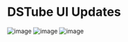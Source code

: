 # DSTube UI Updates


![image](https://github.com/AashviKothari/YoutubeClone-Vue/assets/93025822/dea04a16-9949-43f4-8b9b-3c28f2869427)
![image](https://github.com/AashviKothari/YoutubeClone-Vue/assets/93025822/fd2fea1a-b017-4bbf-aed2-9266f8b588b2)
![image](https://github.com/AashviKothari/YoutubeClone-Vue/assets/93025822/c26fb06d-337a-487c-81c1-43049dab5022)
